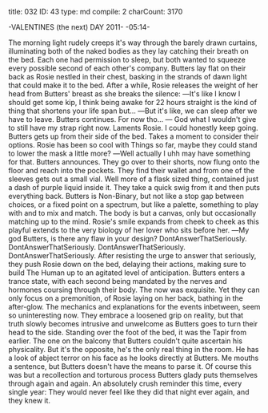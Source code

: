 title:          032
ID:             43
type:           md
compile:        2
charCount:      3170


-VALENTINES (the next) DAY 2011-
-05:14-

The morning light rudely creeps it's way through the barely drawn curtains, illuminating both of the naked bodies as they lay catching their breath on the bed. Each one had permission to sleep, but both wanted to squeeze every possible second of each other's company. Butters lay flat on their back as Rosie nestled in their chest, basking in the strands of dawn light that could make it to the bed. After a while, Rosie releases the weight of her head from Butters' breast as she breaks the silence:
―It's like I know I should get some kip, I think being awake for 22 hours straight is the kind of thing that shortens your life span but...
―But it's like, we can sleep after we have to leave. Butters continues. For now tho...
― God what I wouldn't give to still have my strap right now. Laments Rosie. I could honestly keep going.
Butters gets up from their side of the bed. Takes a moment to consider their options. Rosie has been so cool with Things so far, maybe they could stand to lower the mask a little more?
―Well actually I uhh may have something for that. Butters announces.
They go over to their shorts, now flung onto the floor and reach into the pockets. They find their wallet and from one of the sleeves gets out a small vial. Well more of a flask sized thing, contained just a dash of purple liquid inside it. They take a quick swig from it and then puts everything back.
Butters is Non-Binary, but not like a stop gap between choices, or a fixed point on a spectrum, but like a palette, something to play with and to mix and match. The body is but a canvas, only but occasionally matching up to the mind. Rosie's smile expands from cheek to cheek as this playful extends to the very biology of her lover who sits before her.
―My god Butters, is there any flaw in your design?
DontAnswerThatSeriously. DontAnswerThatSeriously. DontAnswerThatSeriously. DontAnswerThatSeriously.
After resisting the urge to answer that seriously, they push Rosie down on the bed, delaying their actions, making sure to build The Human up to an agitated level of anticipation. Butters enters a trance state, with each second being mandated by the nerves and hormones coursing through their body. The now was exquisite. Yet they can only focus on a premonition, of Rosie laying on her back, bathing in the after-glow. The mechanics and explanations for the events inbetween, seem so uninteresting now. They embrace a loosened grip on reality, but that truth slowly becomes intrusive and unwelcome as Butters goes to turn their head to the side.
Standing over the foot of the bed, it was the Tapir from earlier. The one on the balcony that Butters couldn't quite ascertain his physicality. But it's the opposite, he's the only real thing in the room. He has a look of abject terror on his face as he looks directly at Butters. Me mouths a sentence, but Butters doesn't have the means to parse it. Of course this was but a recollection and torturous process Butters glady puts themselves through again and again. An absolutely crush reminder this time, every single year:
They would never feel like they did that night ever again, and they knew it.